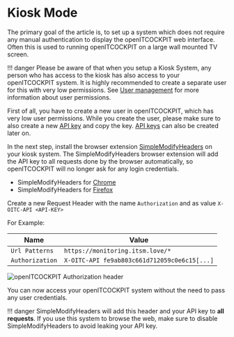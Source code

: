 # Kiosk Mode

The primary goal of the article is, to set up a system which does not require any manual authentication to display the openITCOCKPIT web interface. Often this is used to running openITCOCKPIT on a large wall mounted TV screen.

!!! danger
    Please be aware of that when you setup a Kiosk System, any person who has access to the kiosk
    has also access to your openITCOCKPIT system.
    It is highly recommended to create a separate user for this with very low permissions.
    See [User management](/en/configuration/usermanagement/#managing-user-roles) for more information about user permissions.

First of all, you have to create a new user in openITCOCKPIT, which has very low user permissions. While you create the user, please make sure to also create a new [API key](/en/development/api/#api-keys) and copy the key. [API keys](/en/development/api/#api-keys) can also be created later on.


In the next step, install the browser extension [SimpleModifyHeaders](https://github.com/didierfred/SimpleModifyHeaders) on your kiosk system. The SimpleModifyHeaders browser extension will add the API key to all requests done by the browser automatically, so openITCOCKPIT will no longer ask for any login credentials.

- SimpleModifyHeaders for [Chrome](https://chrome.google.com/webstore/detail/simple-modify-headers/gjgiipmpldkpbdfjkgofildhapegmmic)
- SimpleModifyHeaders for [Firefox](https://addons.mozilla.org/firefox/addon/simple-modify-header/)


Create a new Request Header with the name `Authorization` and as value `X-OITC-API <API-KEY>`

For Example:

| Name            | Value                                         |
|-----------------|-----------------------------------------------|
| `Url Patterns`  | `https://monitoring.itsm.love/*`              |
| `Authorization` | `X-OITC-API fe9ab803c661d712059c0e6c15[...]`  |

![openITCOCKPIT Authorization header](/images/simple_modify_header_firefox_example.png)

You can now access your openITCOCKPIT system without the need to pass any user credentials.

!!! danger
    SimpleModifyHeaders will add this header and your API key to **all requests**. If you use this system to browse the web, make sure to disable SimpleModifyHeaders to avoid leaking your API key.

